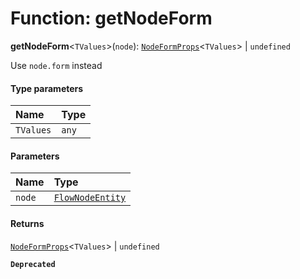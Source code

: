 # Function: getNodeForm

**getNodeForm**<`TValues`>(`node`): [`NodeFormProps`](/auto-docs/fixed-layout-editor/interfaces/NodeFormProps.md)<`TValues`> | `undefined`

Use `node.form` instead

#### Type parameters

| Name | Type |
| :------ | :------ |
| `TValues` | `any` |

#### Parameters

| Name | Type |
| :------ | :------ |
| `node` | [`FlowNodeEntity`](/auto-docs/fixed-layout-editor/classes/FlowNodeEntity-1.md) |

#### Returns

[`NodeFormProps`](/auto-docs/fixed-layout-editor/interfaces/NodeFormProps.md)<`TValues`> | `undefined`

**`Deprecated`**
